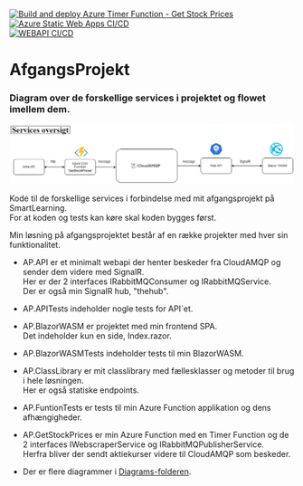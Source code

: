 [![Build and deploy Azure Timer Function - Get Stock Prices](https://github.com/jamtuba/AfgangsProjekt/actions/workflows/Timer_Function_ci_cd.yml/badge.svg)](https://github.com/jamtuba/AfgangsProjekt/actions/workflows/Timer_Function_ci_cd.yml)
<br/>
[![Azure Static Web Apps CI/CD](https://github.com/jamtuba/AfgangsProjekt/actions/workflows/blazorwasm-cicd.yml/badge.svg)](https://github.com/jamtuba/AfgangsProjekt/actions/workflows/blazorwasm-cicd.yml)
<br/>
[![WEBAPI CI/CD](https://github.com/jamtuba/AfgangsProjekt/actions/workflows/webapi-cicd.yml/badge.svg)](https://github.com/jamtuba/AfgangsProjekt/actions/workflows/webapi-cicd.yml)

# AfgangsProjekt
### Diagram over de forskellige services i projektet og flowet imellem dem.

![system diagram](Diagrams/AP_System_Diagram_170523.jpg "Afgangs projekt system diagram")

Kode til de forskellige services i forbindelse med mit afgangsprojekt på SmartLearning. <br />
For at koden og tests kan køre skal koden bygges først.

Min løsning på afgangsprojektet består af en række projekter med hver sin funktionalitet.

- AP.API er et minimalt webapi der henter beskeder fra CloudAMQP og sender dem videre med SignalR. <br />
  Her er der 2 interfaces IRabbitMQConsumer og IRabbitMQService. <br />
  Der er også min SignalR hub, "thehub".

- AP.APITests indeholder nogle tests for API´et.

- AP.BlazorWASM er projektet med min frontend SPA. <br />
  Det indeholder kun en side, Index.razor.

- AP.BlazorWASMTests indeholder tests til min BlazorWASM.

- AP.ClassLibrary er mit classlibrary med fællesklasser og metoder til brug i hele løsningen. <br />
  Her er også statiske endpoints.

- AP.FuntionTests er tests til min Azure Function applikation og dens afhængigheder.

- AP.GetStockPrices er min Azure Function med en Timer Function og de 2 interfaces IWebscraperService og IRabbitMQPublisherService. <br />
  Herfra bliver der sendt aktiekurser videre til CloudAMQP som beskeder.

- Der er flere diagrammer i [Diagrams-folderen](Diagrams/).